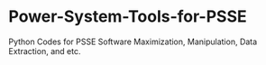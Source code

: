 # Power-System-Tools-for-PSSE
Python Codes for PSSE Software Maximization, Manipulation, Data Extraction, and etc.
